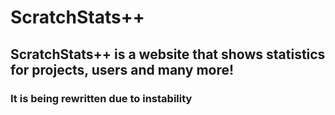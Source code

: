# ScratchStats++
## ScratchStats++ is a website that shows statistics for projects, users and many more!
### It is being rewritten due to instability
